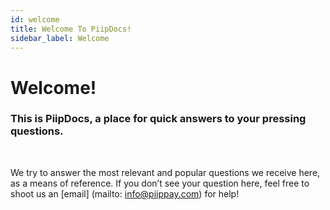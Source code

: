```yaml
---
id: welcome
title: Welcome To PiipDocs!
sidebar_label: Welcome
---
```


#  Welcome!

###  This  is  PiipDocs,  a  place  for  quick  answers  to  your  pressing  questions.  

<br />

We try to answer the most relevant and popular questions we receive here, as a means of reference. If you don’t see your question here, feel free to shoot us an [email] (mailto: info@piippay.com) for help!

​
